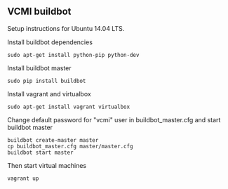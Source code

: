 VCMI buildbot
-------------

Setup instructions for Ubuntu 14.04 LTS.

Install buildbot dependencies

    sudo apt-get install python-pip python-dev

Install buildbot master

    sudo pip install buildbot

Install vagrant and virtualbox

    sudo apt-get install vagrant virtualbox

Change default password for "vcmi" user in buildbot_master.cfg and start buildbot master

    buildbot create-master master
    cp buildbot_master.cfg master/master.cfg
    buildbot start master
    
Then start virtual machines

    vagrant up
